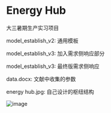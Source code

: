 # Energy Hub

大三暑期生产实习项目

model_establish_v2: 通用模板

model_establish_v3: 加入需求侧响应部分

model_establish_v3: 最终版需求侧响应

data.docx: 文献中收集的参数

energy hub.jpg: 自己设计的枢纽结构

![image](https://github.com/kxxs/Energy-Hub/blob/master/energy_hub.jpg?raw=true)